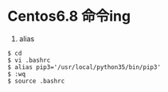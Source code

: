 # Centos6.8 命令ing
1. alias
```
$ cd 
$ vi .bashrc
$ alias pip3='/usr/local/python35/bin/pip3'
$ :wq
$ source .bashrc
```
